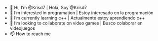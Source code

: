 - 👋 Hi, I’m @Krisd7 | Hola, Soy @Krisd7
- 👀 I’m interested in programation | Estoy interesado en la programación
- 🌱 I’m currently learning c++ | Actualmente estoy aprendiendo c++
- 💞️ I’m looking to collaborate on video games | Busco colaborar en videojuegos
- 📫 How to reach me 

<!---
Krisd7/Krisd7 is a ✨ special ✨ repository because its `README.md` (this file) appears on your GitHub profile.
You can click the Preview link to take a look at your changes.
--->
